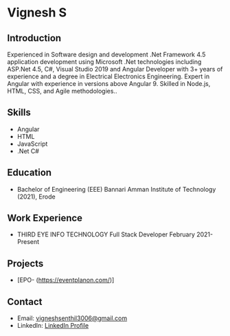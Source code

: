 # Vignesh S

## Introduction
Experienced in Software design and development .Net 
Framework 4.5 application development using Microsoft 
.Net technologies including ASP.Net 4.5, C#, Visual Studio 
2019 and Angular Developer with 3+ years of experience 
and a degree in Electrical Electronics Engineering. Expert in 
Angular with experience in versions above Angular 9. 
Skilled in Node.js, HTML, CSS, and Agile methodologies..

## Skills
-  Angular
-  HTML
- JavaScript
- .Net C#

## Education
- Bachelor of Engineering (EEE) Bannari Amman Institute of 
Technology (2021), Erode

## Work Experience
- THIRD EYE INFO TECHNOLOGY
Full Stack Developer February 2021- Present

## Projects
- [EPO- (https://eventplanon.com/)]

## Contact
- Email: vigneshsenthil3006@gmail.com
- LinkedIn: [LinkedIn Profile](https://www.linkedin.com/in/vignesh-s-019101241/)
